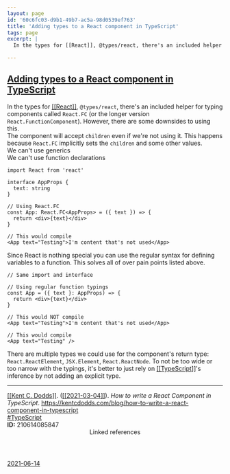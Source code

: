 ```yaml
---
layout: page
id: '60c6fc03-d9b1-49b7-ac5a-98d0539ef763'
title: 'Adding types to a React component in TypeScript'
tags: page
excerpt: |
  In the types for [[React]], @types/react, there's an included helper for typing components called React.FC (or the longer version React.FunctionComponent). However, there are some downsides to using this.

---
```

  
<h2 class="text-3xl font-semibold mb-4"><a href="/pages/adding-types-to-a-react-component-in-typescript">Adding types to a React component in TypeScript</a></h2>

<div class="space-y-3">
<div class="element-block ml-0"><div class="flex-1">In the types for <a class="text-teal-400 group" href="/pages/react"><span class="text-gray-500 group-hover:text-teal-500">[[</span>React<span class="text-gray-500 group-hover:text-teal-500">]]</span></a>, <code>@types/react</code>, there's an included helper for typing components called <code>React.FC</code> (or the longer version <code>React.FunctionComponent</code>). However, there are some downsides to using this.</div></div>

<div class="element-block ml-4"><div class="flex-1">The component will accept <code>children</code> even if we're not using it. This happens because <code>React.FC</code> implicitly sets the <code>children</code> and some other values.</div></div>

<div class="element-block ml-4"><div class="flex-1">We can't use generics</div></div>

<div class="element-block ml-4"><div class="flex-1">We can't use function declarations</div></div>



<div class="element-block ml-0"><div class="flex-1">

```tsx
import React from 'react'

interface AppProps {
  text: string
}

// Using React.FC
const App: React.FC<AppProps> = ({ text }) => {
  return <div>{text}</div>
}

// This would compile
<App text="Testing">I'm content that's not used</App>
```

</div></div>

<div class="element-block ml-0"><div class="flex-1">Since React is nothing special you can use the regular syntax for defining variables to a function. This solves all of over pain points listed above.</div></div>

<div class="element-block ml-0"><div class="flex-1">

```tsx
// Same import and interface

// Using regular function typings
const App = ({ text }: AppProps) => {
  return <div>{text}</div>
}

// This would NOT compile
<App text="Testing">I'm content that's not used</App>

// This would compile
<App text="Testing" />
```

</div></div>

<div class="element-block ml-0"><div class="flex-1">There are multiple types we could use for the component's return type: <code>React.ReactElement</code>, <code>JSX.Element</code>, <code>React.ReactNode</code>. To not be too wide or too narrow with the typings, it's better to just rely on <a class="text-teal-400 group" href="/pages/typescript"><span class="text-gray-500 group-hover:text-teal-500">[[</span>TypeScript<span class="text-gray-500 group-hover:text-teal-500">]]</span></a>'s inference by not adding an explicit type.</div></div>

<hr class="border-gray-700 !my-5" />

<div class="element-block ml-0"><div class="flex-1"><a class="text-teal-400 group" href="/pages/kent-c.-dodds"><span class="text-gray-500 group-hover:text-teal-500">[[</span>Kent C. Dodds<span class="text-gray-500 group-hover:text-teal-500">]]</span></a>. (<a class="text-teal-400 group" href="/journals/2021-03-04"><span class="text-gray-500 group-hover:text-teal-500">[[</span>2021-03-04<span class="text-gray-500 group-hover:text-teal-500">]]</span></a>). <em>How to write a React Component in TypeScript</em>. <a class="text-indigo-400" href="https://kentcdodds.com/blog/how-to-write-a-react-component-in-typescript" target="_blank" rel="noopener noreferrer">https://kentcdodds.com/blog/how-to-write-a-react-component-in-typescript</a></div></div>

<div class="element-block ml-0"><div class="flex-1"><a class="text-gray-400" href="/pages/typescript">#TypeScript</a></div></div>

<div class="element-block ml-0"><div class="flex-1"><strong class="text-rose-400">ID:</strong> 210614085847</div></div>
</div>



<section class="mt-8 space-y-2">
<header class="text-gray-400">Linked references</header>
<a class="block bg-gray-800 p-4 rounded text-teal-400 focus:outline-none focus:ring-2 focus:ring-offset-2 focus:ring-offset-gray-900 focus:ring-teal-400 hover:ring-2 hover:ring-offset-2 hover:ring-offset-gray-900 hover:ring-teal-400" href="/journals/2021-06-14">2021-06-14</a>
  </section>
